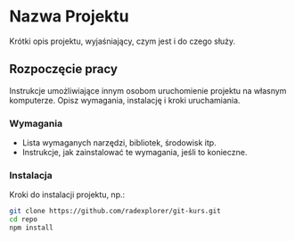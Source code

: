 # Nazwa Projektu

Krótki opis projektu, wyjaśniający, czym jest i do czego służy.

## Rozpoczęcie pracy

Instrukcje umożliwiające innym osobom uruchomienie projektu na własnym komputerze. Opisz wymagania, instalację i kroki uruchamiania.

### Wymagania

- Lista wymaganych narzędzi, bibliotek, środowisk itp.
- Instrukcje, jak zainstalować te wymagania, jeśli to konieczne.

### Instalacja

Kroki do instalacji projektu, np.:

```bash
git clone https://github.com/radexplorer/git-kurs.git
cd repo
npm install
```

